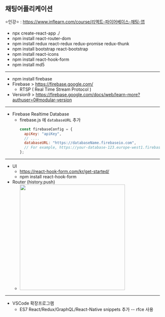 ## 채팅어플리케이션
:star:인강:star: : https://www.inflearn.com/course/리액트-파이어베이스-채팅-앱

* npx create-react-app ./
* npm install react-router-dom
* npm install redux react-redux redux-promise redux-thunk
* npm install bootstrap react-bootstrap
* npm install react-icons
* npm install react-hook-form
* npm install md5
---
* npm install firebase
* Firebase > https://firebase.google.com/
  * RTSP ( Real Time Stream Protocol )
* Version9 > https://firebase.google.com/docs/web/learn-more?authuser=0#modular-version  
---
* Firebase Realtime Database
  * firebase.js 에 `databaseURL` 추가
    ```js
    const firebaseConfig = {
      apiKey: "apiKey",
      // ....
      databaseURL: "https://databaseName.firebaseio.com",
      // For example, https://your-database-123.europe-west1.firebasedatabase.app
    };
    ```
---
* UI
  * https://react-hook-form.com/kr/get-started/
   * npm install react-hook-form
* Router (history.push)
  * <img width="342" src="https://user-images.githubusercontent.com/53853730/140247139-7dc3e806-c6f8-4147-a103-41cb534f7090.png">

---
* VSCode 확장프로그램 
   * ES7 React/Redux/GraphQL/React-Native snippets 추가 -- rfce 사용

